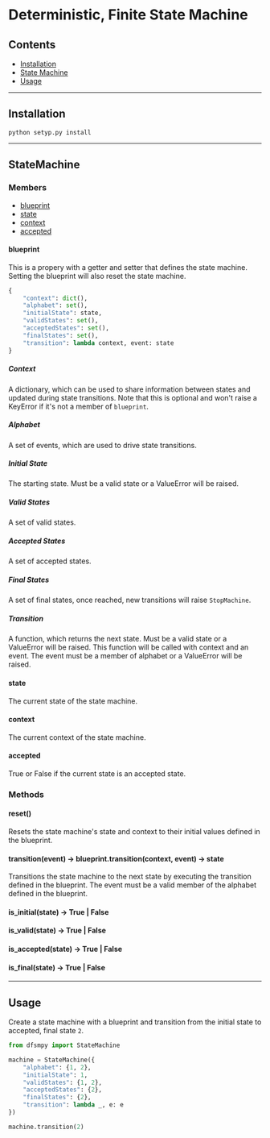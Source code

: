 # Deterministic, Finite State Machine

## Contents
* [Installation](#installation)
* [State Machine](#statemachine)
* [Usage](#usage)

---

## Installation

```
python setyp.py install
```

---

## StateMachine

### Members

* [blueprint](#blueprint)
* [state](#state)
* [context](#context)
* [accepted](#accepted)

#### blueprint

This is a propery with a getter and setter that defines the state machine.
Setting the blueprint will also reset the state machine.

```python
{
    "context": dict(),
    "alphabet": set(),
    "initialState": state,
    "validStates": set(),
    "acceptedStates": set(),
    "finalStates": set(),
    "transition": lambda context, event: state
}
```

##### Context

A dictionary, which can be used to share information between states and
updated during state transitions. Note that this is optional and won't
raise a KeyError if it's not a member of `blueprint`.

##### Alphabet

A set of events, which are used to drive state transitions.

##### Initial State

The starting state. Must be a valid state or a ValueError will be raised.

##### Valid States

A set of valid states.

##### Accepted States

A set of accepted states.

##### Final States

A set of final states, once reached, new transitions will raise `StopMachine`.

##### Transition

A function, which returns the next state. Must be a valid state or
a ValueError will be raised. This function will be called with context and
an event. The event must be a member of alphabet or a ValueError
will be raised.

#### state

The current state of the state machine.

#### context

The current context of the state machine.

#### accepted

True or False if the current state is an accepted state.

### Methods

#### reset()

Resets the state machine's state and context to their initial values defined
in the blueprint.

#### transition(event) -> blueprint.transition(context, event) -> state

Transitions the state machine to the next state by executing the transition
defined in the blueprint. The event must be a valid member of the alphabet
defined in the blueprint.

#### is_initial(state) -> True | False

#### is_valid(state) -> True | False

#### is_accepted(state) -> True | False

#### is_final(state) -> True | False

---

## Usage

Create a state machine with a blueprint and transition from the initial state
to accepted, final state `2`.

```python
from dfsmpy import StateMachine

machine = StateMachine({
    "alphabet": {1, 2},
    "initialState": 1,
    "validStates": {1, 2},
    "acceptedStates": {2},
    "finalStates": {2},
    "transition": lambda _, e: e
})

machine.transition(2)
```
